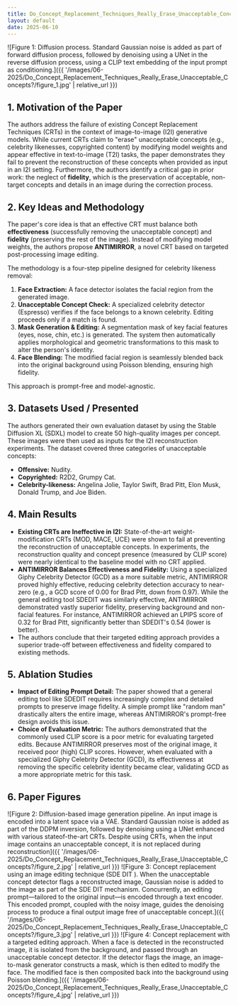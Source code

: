 ```yaml
---
title: Do_Concept_Replacement_Techniques_Really_Erase_Unacceptable_Concepts?
layout: default
date: 2025-06-10
---
```

![Figure 1: Diffusion process. Standard Gaussian noise is added as part of forward diffusion process, followed by denoising using a UNet in the reverse diffusion process, using a CLIP text embedding of the input prompt as conditioning.]({{ '/images/06-2025/Do_Concept_Replacement_Techniques_Really_Erase_Unacceptable_Concepts?/figure_1.jpg' | relative_url }})
## 1. Motivation of the Paper
The authors address the failure of existing Concept Replacement Techniques (CRTs) in the context of image-to-image (I2I) generative models. While current CRTs claim to "erase" unacceptable concepts (e.g., celebrity likenesses, copyrighted content) by modifying model weights and appear effective in text-to-image (T2I) tasks, the paper demonstrates they fail to prevent the reconstruction of these concepts when provided as input in an I2I setting. Furthermore, the authors identify a critical gap in prior work: the neglect of **fidelity**, which is the preservation of acceptable, non-target concepts and details in an image during the correction process.

## 2. Key Ideas and Methodology
The paper's core idea is that an effective CRT must balance both **effectiveness** (successfully removing the unacceptable concept) and **fidelity** (preserving the rest of the image). Instead of modifying model weights, the authors propose **ANTIMIRROR**, a novel CRT based on targeted post-processing image editing.

The methodology is a four-step pipeline designed for celebrity likeness removal:
1.  **Face Extraction:** A face detector isolates the facial region from the generated image.
2.  **Unacceptable Concept Check:** A specialized celebrity detector (Espresso) verifies if the face belongs to a known celebrity. Editing proceeds only if a match is found.
3.  **Mask Generation & Editing:** A segmentation mask of key facial features (eyes, nose, chin, etc.) is generated. The system then automatically applies morphological and geometric transformations to this mask to alter the person's identity.
4.  **Face Blending:** The modified facial region is seamlessly blended back into the original background using Poisson blending, ensuring high fidelity.

This approach is prompt-free and model-agnostic.

## 3. Datasets Used / Presented
The authors generated their own evaluation dataset by using the Stable Diffusion XL (SDXL) model to create 50 high-quality images per concept. These images were then used as inputs for the I2I reconstruction experiments. The dataset covered three categories of unacceptable concepts:
-   **Offensive:** Nudity.
-   **Copyrighted:** R2D2, Grumpy Cat.
-   **Celebrity-likeness:** Angelina Jolie, Taylor Swift, Brad Pitt, Elon Musk, Donald Trump, and Joe Biden.

## 4. Main Results
-   **Existing CRTs are Ineffective in I2I:** State-of-the-art weight-modification CRTs (MOD, MACE, UCE) were shown to fail at preventing the reconstruction of unacceptable concepts. In experiments, the reconstruction quality and concept presence (measured by CLIP score) were nearly identical to the baseline model with no CRT applied.
-   **ANTIMIRROR Balances Effectiveness and Fidelity:** Using a specialized Giphy Celebrity Detector (GCD) as a more suitable metric, ANTIMIRROR proved highly effective, reducing celebrity detection accuracy to near-zero (e.g., a GCD score of 0.00 for Brad Pitt, down from 0.97). While the general editing tool SDEDIT was similarly effective, ANTIMIRROR demonstrated vastly superior fidelity, preserving background and non-facial features. For instance, ANTIMIRROR achieved an LPIPS score of 0.32 for Brad Pitt, significantly better than SDEDIT's 0.54 (lower is better).
-   The authors conclude that their targeted editing approach provides a superior trade-off between effectiveness and fidelity compared to existing methods.

## 5. Ablation Studies
-   **Impact of Editing Prompt Detail:** The paper showed that a general editing tool like SDEDIT requires increasingly complex and detailed prompts to preserve image fidelity. A simple prompt like "random man" drastically alters the entire image, whereas ANTIMIRROR's prompt-free design avoids this issue.
-   **Choice of Evaluation Metric:** The authors demonstrated that the commonly used CLIP score is a poor metric for evaluating targeted edits. Because ANTIMIRROR preserves most of the original image, it received poor (high) CLIP scores. However, when evaluated with a specialized Giphy Celebrity Detector (GCD), its effectiveness at removing the specific celebrity identity became clear, validating GCD as a more appropriate metric for this task.

## 6. Paper Figures
![Figure 2: Diffusion-based image generation pipeline. An input image is encoded into a latent space via a VAE. Standard Gaussian noise is added as part of the DDPM inversion, followed by denoising using a UNet enhanced with various stateof-the-art CRTs. Despite using CRTs, when the input image contains an unacceptable concept, it is not replaced during reconstruction]({{ '/images/06-2025/Do_Concept_Replacement_Techniques_Really_Erase_Unacceptable_Concepts?/figure_2.jpg' | relative_url }})
![Figure 3: Concept replacement using an image editing technique (SDE DIT ). When the unacceptable concept detector flags a reconstructed image, Gaussian noise is added to the image as part of the SDE DIT mechanism. Concurrently, an editing prompt—tailored to the original input—is encoded through a text encoder. This encoded prompt, coupled with the noisy image, guides the denoising process to produce a final output image free of unacceptable concept.]({{ '/images/06-2025/Do_Concept_Replacement_Techniques_Really_Erase_Unacceptable_Concepts?/figure_3.jpg' | relative_url }})
![Figure 4: Concept replacement with a targeted editing approach. When a face is detected in the reconstructed image, it is isolated from the background, and passed through an unacceptable concept detector. If the detector flags the image, an image-to-mask generator constructs a mask, which is then edited to modify the face. The modified face is then composited back into the background using Poisson blending.]({{ '/images/06-2025/Do_Concept_Replacement_Techniques_Really_Erase_Unacceptable_Concepts?/figure_4.jpg' | relative_url }})
